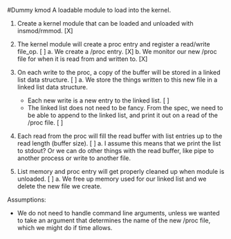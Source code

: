 #Dummy kmod
A loadable module to load into the kernel.

1. Create a kernel module that can be loaded and unloaded with insmod/rmmod. [X]

2. The kernel module will create a proc entry and register a read/write file_op. [ ]
a. We create a /proc entry. [X]
b. We monitor our new /proc file for when it is read from and written to. [X]

3. On each write to the proc, a copy of the buffer will be stored in a linked list data structure. [ ]
a. We store the things written to this new file in a linked list data structure.
	- Each new write is a new entry to the linked list. [ ]
	- The linked list does not need to be fancy. From the spec, we need to be able to append to the linked list, and print it out on a read of the /proc file. [ ]

4. Each read from the proc will fill the read buffer with list entries up to the read length (buffer size). [ ]
a. I assume this means that we print the list to stdout? Or we can do other things with the read buffer, like pipe to another process or write to another file.

5. List memory and proc entry will get properly cleaned up when module is unloaded. [ ]
a. We free up memory used for our linked list and we delete the new file we create.

Assumptions:
- We do not need to handle command line arguments, unless we wanted to take an argument that determines the name of the new /proc file, which we might do if time allows.


